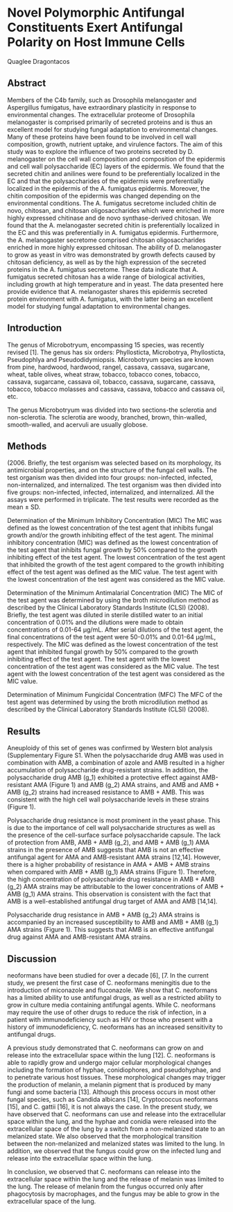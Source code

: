 # Novel Polymorphic Antifungal Constituents Exert Antifungal Polarity on Host Immune Cells
Quaglee Dragontacos


## Abstract
Members of the C4b family, such as Drosophila melanogaster and Aspergillus fumigatus, have extraordinary plasticity in response to environmental changes. The extracellular proteome of Drosophila melanogaster is comprised primarily of secreted proteins and is thus an excellent model for studying fungal adaptation to environmental changes. Many of these proteins have been found to be involved in cell wall composition, growth, nutrient uptake, and virulence factors. The aim of this study was to explore the influence of two proteins secreted by D. melanogaster on the cell wall composition and composition of the epidermis and cell wall polysaccharide (EC) layers of the epidermis. We found that the secreted chitin and anilines were found to be preferentially localized in the EC and that the polysaccharides of the epidermis were preferentially localized in the epidermis of the A. fumigatus epidermis. Moreover, the chitin composition of the epidermis was changed depending on the environmental conditions. The A. fumigatus secretome included chitin de novo, chitosan, and chitosan oligosaccharides which were enriched in more highly expressed chitinase and de novo synthase-derived chitosan. We found that the A. melanogaster secreted chitin is preferentially localized in the EC and this was preferentially in A. fumigatus epidermis. Furthermore, the A. melanogaster secretome comprised chitosan oligosaccharides enriched in more highly expressed chitosan. The ability of D. melanogaster to grow as yeast in vitro was demonstrated by growth defects caused by chitosan deficiency, as well as by the high expression of the secreted proteins in the A. fumigatus secretome. These data indicate that A. fumigatus secreted chitosan has a wide range of biological activities, including growth at high temperature and in yeast. The data presented here provide evidence that A. melanogaster shares this epidermis secreted protein environment with A. fumigatus, with the latter being an excellent model for studying fungal adaptation to environmental changes.


## Introduction
The genus of Microbotryum, encompassing 15 species, was recently revised [1]. The genus has six orders: Phyllosticta, Microbotrya, Phyllosticta, Pseudophlya and Pseudodidymiopsis. Microbotryum species are known from pine, hardwood, hardwood, rangel, cassava, cassava, sugarcane, wheat, table olives, wheat straw, tobacco, tobacco cones, tobacco, cassava, sugarcane, cassava oil, tobacco, cassava, sugarcane, cassava, tobacco, tobacco molasses and cassava, cassava, tobacco and cassava oil, etc.

The genus Microbotryum was divided into two sections-the sclerotia and non-sclerotia. The sclerotia are woody, branched, brown, thin-walled, smooth-walled, and acervuli are usually globose.


## Methods
(2006. Briefly, the test organism was selected based on its morphology, its antimicrobial properties, and on the structure of the fungal cell walls. The test organism was then divided into four groups: non-infected, infected, non-internalized, and internalized. The test organism was then divided into five groups: non-infected, infected, internalized, and internalized. All the assays were performed in triplicate. The test results were recorded as the mean ± SD.

Determination of the Minimum Inhibitory Concentration (MIC)
The MIC was defined as the lowest concentration of the test agent that inhibits fungal growth and/or the growth inhibiting effect of the test agent. The minimal inhibitory concentration (MIC) was defined as the lowest concentration of the test agent that inhibits fungal growth by 50% compared to the growth inhibiting effect of the test agent. The lowest concentration of the test agent that inhibited the growth of the test agent compared to the growth inhibiting effect of the test agent was defined as the MIC value. The test agent with the lowest concentration of the test agent was considered as the MIC value.

Determination of the Minimum Antimalarial Concentration (MIC)
The MIC of the test agent was determined by using the broth microdilution method as described by the Clinical Laboratory Standards Institute (CLSI) (2008). Briefly, the test agent was diluted in sterile distilled water to an initial concentration of 0.01% and the dilutions were made to obtain concentrations of 0.01-64 µg/mL. After serial dilutions of the test agent, the final concentrations of the test agent were 50-0.01% and 0.01-64 µg/mL, respectively. The MIC was defined as the lowest concentration of the test agent that inhibited fungal growth by 50% compared to the growth inhibiting effect of the test agent. The test agent with the lowest concentration of the test agent was considered as the MIC value. The test agent with the lowest concentration of the test agent was considered as the MIC value.

Determination of Minimum Fungicidal Concentration (MFC)
The MFC of the test agent was determined by using the broth microdilution method as described by the Clinical Laboratory Standards Institute (CLSI) (2008).


## Results
Aneuploidy of this set of genes was confirmed by Western blot analysis (Supplementary Figure S1. When the polysaccharide drug AMB was used in combination with AMB, a combination of azole and AMB resulted in a higher accumulation of polysaccharide drug-resistant strains. In addition, the polysaccharide drug AMB (g_1) exhibited a protective effect against AMB-resistant AMA (Figure 1) and AMB (g_2) AMA strains, and AMB and AMB + AMB (g_2) strains had increased resistance to AMB + AMB. This was consistent with the high cell wall polysaccharide levels in these strains (Figure 1).

Polysaccharide drug resistance is most prominent in the yeast phase. This is due to the importance of cell wall polysaccharide structures as well as the presence of the cell-surface surface polysaccharide capsule. The lack of protection from AMB, AMB + AMB (g_2), and AMB + AMB (g_1) AMA strains in the presence of AMB suggests that AMB is not an effective antifungal agent for AMA and AMB-resistant AMA strains [12,14]. However, there is a higher probability of resistance in AMA + AMB + AMB strains when compared with AMB + AMB (g_1) AMA strains (Figure 1). Therefore, the high concentration of polysaccharide drug resistance in AMB + AMB (g_2) AMA strains may be attributable to the lower concentrations of AMB + AMB (g_1) AMA strains. This observation is consistent with the fact that AMB is a well-established antifungal drug target of AMA and AMB [14,14].

Polysaccharide drug resistance in AMB + AMB (g_2) AMA strains is accompanied by an increased susceptibility to AMB and AMB + AMB (g_1) AMA strains (Figure 1). This suggests that AMB is an effective antifungal drug against AMA and AMB-resistant AMA strains.


## Discussion
neoformans have been studied for over a decade [6], [7. In the current study, we present the first case of C. neoformans meningitis due to the introduction of miconazole and fluconazole. We show that C. neoformans has a limited ability to use antifungal drugs, as well as a restricted ability to grow in culture media containing antifungal agents. While C. neoformans may require the use of other drugs to reduce the risk of infection, in a patient with immunodeficiency such as HIV or those who present with a history of immunodeficiency, C. neoformans has an increased sensitivity to antifungal drugs.

A previous study demonstrated that C. neoformans can grow on and release into the extracellular space within the lung [12]. C. neoformans is able to rapidly grow and undergo major cellular morphological changes including the formation of hyphae, conidiophores, and pseudohyphae, and to penetrate various host tissues. These morphological changes may trigger the production of melanin, a melanin pigment that is produced by many fungi and some bacteria [13]. Although this process occurs in most other fungal species, such as Candida albicans [14], Cryptococcus neoformans [15], and C. gattii [16], it is not always the case. In the present study, we have observed that C. neoformans can use and release into the extracellular space within the lung, and the hyphae and conidia were released into the extracellular space of the lung by a switch from a non-melanized state to an melanized state. We also observed that the morphological transition between the non-melanized and melanized states was limited to the lung. In addition, we observed that the fungus could grow on the infected lung and release into the extracellular space within the lung.

In conclusion, we observed that C. neoformans can release into the extracellular space within the lung and the release of melanin was limited to the lung. The release of melanin from the fungus occurred only after phagocytosis by macrophages, and the fungus may be able to grow in the extracellular space of the lung.
